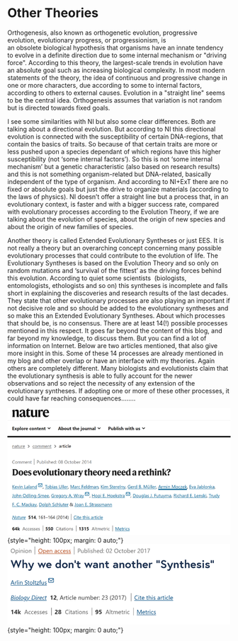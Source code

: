 # Other Theories

Orthogenesis, also known as orthogenetic evolution, progressive evolution, evolutionary progress, or progressionism, is an obsolete biological hypothesis that organisms have an innate tendency to evolve in a definite direction due to some internal mechanism or "driving force". According to this theory, the largest-scale trends in evolution have an absolute goal such as increasing biological complexity. In most modern statements of the theory, the idea of continuous and progressive change in one or more characters, due according to some to internal factors, according to others to external causes. Evolution in a "straight line" seems to be the central idea. Orthogenesis assumes that variation is not random but is directed towards fixed goals.

I see some similarities with NI but also some clear differences. Both are talking about a directional evolution. But according to NI this directional evolution is connected with the susceptibility of certain DNA-regions, that contain the basics of traits. So because of that certain traits are more or less pushed upon a species dependant of which regions have this higher susceptibility (not ‘some internal factors’). So this is not ‘some internal mechanism’ but a genetic characteristic (also based on research results) and this is not something organism-related but DNA-related, basically independent of the type of organism. And according to NI+ExT there are no fixed or absolute goals but just the drive to organize materials (according to the laws of physics). NI doesn’t offer a straight line but a process that, in an evolutionary context, is faster and with a bigger success rate, compared with evolutionary processes according to the Evolution Theory, if we are talking about the evolution of species, about the origin of new species and about the origin of new families of species.

Another theory is called Extended Evolutionary Syntheses or just EES. It is not really a theory but an overarching concept concerning many possible evolutionary processes that could contribute to the evolution of life. The Evolutionary Syntheses is based on the Evolution Theory and so only on random mutations and ‘survival of the fittest’ as the driving forces behind this evolution. According to quiet some scientists  (biologists, entomologists, ethologists and so on) this syntheses is incomplete and falls short in explaining the discoveries and research results of the last decades. They state that other evolutionary processes are also playing an important if not decisive role and so should be added to the evolutionary syntheses and so make this an Extended Evolutionary Syntheses. About which processes that should be, is no consensus. There are at least 14(!) possible processes mentioned in this respect. It goes far beyond the content of this blog, and far beyond my knowledge, to discuss them. But you can find a lot of information on Internet. Below are two articles mentioned, that also give more insight in this. Some of these 14 processes are already mentioned in my blog and other overlap or have an interface with my theories. Again others are completely different. Many biologists and evolutionists claim that the evolutionary synthesis is able to fully account for the newer observations and so reject the necessity of any extension of the evolutionary syntheses. If adopting one or more of these other processes, it could have far reaching consequences……..

![art rethink evolution af life.png](/art%20rethink%20evolution%20af%20life.png){style="height: 100px; margin: 0 auto;"}![art why we don't want.png](/art%20why%20we%20don't%20want.png){style="height: 100px; margin: 0 auto;"}
